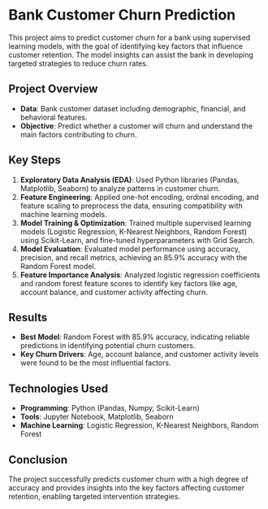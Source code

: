 # Bank Customer Churn Prediction

This project aims to predict customer churn for a bank using supervised learning models, with the goal of identifying key factors that influence customer retention. The model insights can assist the bank in developing targeted strategies to reduce churn rates.

## Project Overview
- **Data**: Bank customer dataset including demographic, financial, and behavioral features.
- **Objective**: Predict whether a customer will churn and understand the main factors contributing to churn.

## Key Steps
1. **Exploratory Data Analysis (EDA)**: Used Python libraries (Pandas, Matplotlib, Seaborn) to analyze patterns in customer churn.
2. **Feature Engineering**: Applied one-hot encoding, ordinal encoding, and feature scaling to preprocess the data, ensuring compatibility with machine learning models.
3. **Model Training & Optimization**: Trained multiple supervised learning models (Logistic Regression, K-Nearest Neighbors, Random Forest) using Scikit-Learn, and fine-tuned hyperparameters with Grid Search.
4. **Model Evaluation**: Evaluated model performance using accuracy, precision, and recall metrics, achieving an 85.9% accuracy with the Random Forest model.
5. **Feature Importance Analysis**: Analyzed logistic regression coefficients and random forest feature scores to identify key factors like age, account balance, and customer activity affecting churn.

## Results
- **Best Model**: Random Forest with 85.9% accuracy, indicating reliable predictions in identifying potential churn customers.
- **Key Churn Drivers**: Age, account balance, and customer activity levels were found to be the most influential factors.

## Technologies Used
- **Programming**: Python (Pandas, Numpy, Scikit-Learn)
- **Tools**: Jupyter Notebook, Matplotlib, Seaborn
- **Machine Learning**: Logistic Regression, K-Nearest Neighbors, Random Forest

## Conclusion
The project successfully predicts customer churn with a high degree of accuracy and provides insights into the key factors affecting customer retention, enabling targeted intervention strategies.
